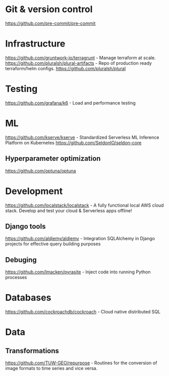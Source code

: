 


# Git & version control

https://github.com/pre-commit/pre-commit

# Infrastructure
https://github.com/gruntwork-io/terragrunt - Manage terraform at scale.
https://github.com/pluralsh/plural-artifacts - Repo of production ready terraform/helm configs.
https://github.com/pluralsh/plural


# Testing
https://github.com/grafana/k6 - Load and performance testing

# ML 
https://github.com/kserve/kserve - Standardized Serverless ML Inference Platform on Kubernetes
https://github.com/SeldonIO/seldon-core

## Hyperparameter optimization
https://github.com/optuna/optuna 





# Development
https://github.com/localstack/localstack - A fully functional local AWS cloud stack. Develop and test your cloud & Serverless apps offline!

## Django tools
https://github.com/aldjemy/aldjemy - Integration SQLAlchemy in Django projects for effective query building purposes


## Debuging
https://github.com/lmacken/pyrasite - Inject code into running Python processes


# Databases
https://github.com/cockroachdb/cockroach - Cloud native distributed SQL 


# Data

## Transformations
https://github.com/TUW-GEO/repurpose - Routines for the conversion of image formats to time series and vice versa.


